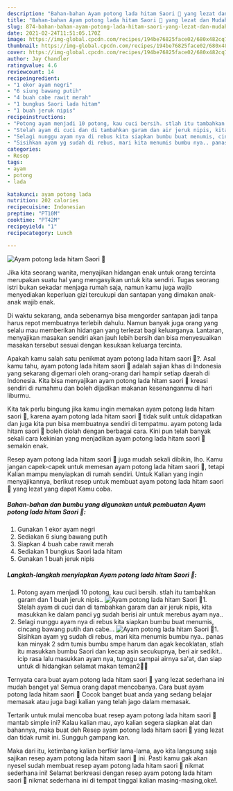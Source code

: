 ```yaml
---
description: "Bahan-bahan Ayam potong lada hitam Saori 🤩 yang lezat dan Mudah Dibuat"
title: "Bahan-bahan Ayam potong lada hitam Saori 🤩 yang lezat dan Mudah Dibuat"
slug: 874-bahan-bahan-ayam-potong-lada-hitam-saori-yang-lezat-dan-mudah-dibuat
date: 2021-02-24T11:51:05.170Z
image: https://img-global.cpcdn.com/recipes/194be76825face02/680x482cq70/ayam-potong-lada-hitam-saori-🤩-foto-resep-utama.jpg
thumbnail: https://img-global.cpcdn.com/recipes/194be76825face02/680x482cq70/ayam-potong-lada-hitam-saori-🤩-foto-resep-utama.jpg
cover: https://img-global.cpcdn.com/recipes/194be76825face02/680x482cq70/ayam-potong-lada-hitam-saori-🤩-foto-resep-utama.jpg
author: Jay Chandler
ratingvalue: 4.6
reviewcount: 14
recipeingredient:
- "1 ekor ayam negri"
- "6 siung bawang putih"
- "4 buah cabe rawit merah"
- "1 bungkus Saori lada hitam"
- "1 buah jeruk nipis"
recipeinstructions:
- "Potong ayam menjadi 10 potong, kau cuci bersih. stlah itu tambahkan garam dan 1 buah jeruk nipis.."
- "Stelah ayam di cuci dan di tambahkan garam dan air jeruk nipis, kita masukkan ke dalam panci yg sudah berisi air untuk merebus ayam nya.."
- "Selagi nunggu ayam nya di rebus kita siapkan bumbu buat menumis, cincang bawang putih dan cabe..."
- "Sisihkan ayam yg sudah di rebus, mari kita menumis bumbu nya.. panas kan minyak 2 sdm tumis bumbu smpe harum dan agak kecoklatan, stlah itu masukkan bumbu Saori dan kecap asin secukupnya, beri air sedikit.. icip rasa lalu masukkan ayam nya, tunggu sampai airnya sa&#39;at, dan siap untuk di hidangkan selamat makan teman2🤩🤩"
categories:
- Resep
tags:
- ayam
- potong
- lada

katakunci: ayam potong lada 
nutrition: 202 calories
recipecuisine: Indonesian
preptime: "PT10M"
cooktime: "PT42M"
recipeyield: "1"
recipecategory: Lunch

---
```



![Ayam potong lada hitam Saori 🤩](https://img-global.cpcdn.com/recipes/194be76825face02/680x482cq70/ayam-potong-lada-hitam-saori-🤩-foto-resep-utama.jpg)

Jika kita seorang wanita, menyajikan hidangan enak untuk orang tercinta merupakan suatu hal yang mengasyikan untuk kita sendiri. Tugas seorang istri bukan sekadar menjaga rumah saja, namun kamu juga wajib menyediakan keperluan gizi tercukupi dan santapan yang dimakan anak-anak wajib enak.

Di waktu  sekarang, anda sebenarnya bisa mengorder santapan jadi tanpa harus repot membuatnya terlebih dahulu. Namun banyak juga orang yang selalu mau memberikan hidangan yang terlezat bagi keluarganya. Lantaran, menyajikan masakan sendiri akan jauh lebih bersih dan bisa menyesuaikan masakan tersebut sesuai dengan kesukaan keluarga tercinta. 



Apakah kamu salah satu penikmat ayam potong lada hitam saori 🤩?. Asal kamu tahu, ayam potong lada hitam saori 🤩 adalah sajian khas di Indonesia yang sekarang digemari oleh orang-orang dari hampir setiap daerah di Indonesia. Kita bisa menyajikan ayam potong lada hitam saori 🤩 kreasi sendiri di rumahmu dan boleh dijadikan makanan kesenanganmu di hari liburmu.

Kita tak perlu bingung jika kamu ingin memakan ayam potong lada hitam saori 🤩, karena ayam potong lada hitam saori 🤩 tidak sulit untuk didapatkan dan juga kita pun bisa membuatnya sendiri di tempatmu. ayam potong lada hitam saori 🤩 boleh diolah dengan berbagai cara. Kini pun telah banyak sekali cara kekinian yang menjadikan ayam potong lada hitam saori 🤩 semakin enak.

Resep ayam potong lada hitam saori 🤩 juga mudah sekali dibikin, lho. Kamu jangan capek-capek untuk memesan ayam potong lada hitam saori 🤩, tetapi Kalian mampu menyiapkan di rumah sendiri. Untuk Kalian yang ingin menyajikannya, berikut resep untuk membuat ayam potong lada hitam saori 🤩 yang lezat yang dapat Kamu coba.

<!--inarticleads1-->

##### Bahan-bahan dan bumbu yang digunakan untuk pembuatan Ayam potong lada hitam Saori 🤩:

1. Gunakan 1 ekor ayam negri
1. Sediakan 6 siung bawang putih
1. Siapkan 4 buah cabe rawit merah
1. Sediakan 1 bungkus Saori lada hitam
1. Gunakan 1 buah jeruk nipis




<!--inarticleads2-->

##### Langkah-langkah menyiapkan Ayam potong lada hitam Saori 🤩:

1. Potong ayam menjadi 10 potong, kau cuci bersih. stlah itu tambahkan garam dan 1 buah jeruk nipis..
<img src="https://img-global.cpcdn.com/steps/e09b19722dce7ddd/160x128cq70/ayam-potong-lada-hitam-saori-🤩-langkah-memasak-1-foto.jpg" alt="Ayam potong lada hitam Saori 🤩">1. Stelah ayam di cuci dan di tambahkan garam dan air jeruk nipis, kita masukkan ke dalam panci yg sudah berisi air untuk merebus ayam nya..
1. Selagi nunggu ayam nya di rebus kita siapkan bumbu buat menumis, cincang bawang putih dan cabe...
<img src="https://img-global.cpcdn.com/steps/1e81286057a0d1f5/160x128cq70/ayam-potong-lada-hitam-saori-🤩-langkah-memasak-3-foto.jpg" alt="Ayam potong lada hitam Saori 🤩">1. Sisihkan ayam yg sudah di rebus, mari kita menumis bumbu nya.. panas kan minyak 2 sdm tumis bumbu smpe harum dan agak kecoklatan, stlah itu masukkan bumbu Saori dan kecap asin secukupnya, beri air sedikit.. icip rasa lalu masukkan ayam nya, tunggu sampai airnya sa&#39;at, dan siap untuk di hidangkan selamat makan teman2🤩🤩




Ternyata cara buat ayam potong lada hitam saori 🤩 yang lezat sederhana ini mudah banget ya! Semua orang dapat mencobanya. Cara buat ayam potong lada hitam saori 🤩 Cocok banget buat anda yang sedang belajar memasak atau juga bagi kalian yang telah jago dalam memasak.

Tertarik untuk mulai mencoba buat resep ayam potong lada hitam saori 🤩 mantab simple ini? Kalau kalian mau, ayo kalian segera siapkan alat dan bahannya, maka buat deh Resep ayam potong lada hitam saori 🤩 yang lezat dan tidak rumit ini. Sungguh gampang kan. 

Maka dari itu, ketimbang kalian berfikir lama-lama, ayo kita langsung saja sajikan resep ayam potong lada hitam saori 🤩 ini. Pasti kamu gak akan nyesel sudah membuat resep ayam potong lada hitam saori 🤩 nikmat sederhana ini! Selamat berkreasi dengan resep ayam potong lada hitam saori 🤩 nikmat sederhana ini di tempat tinggal kalian masing-masing,oke!.

